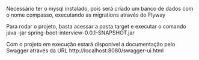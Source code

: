 Necessário ter o mysql instalado, pois será criado um banco de dados com o nome compasso, executando as migrations através do Flyway

Para rodar o projeto, basta acessar a pasta target e executar o comando java -jar spring-boot-interview-0.0.1-SNAPSHOT.jar

Com o projeto em execução estará disponível a documentação pelo Swagger através da URL http://localhost:8080/swagger-ui.html
